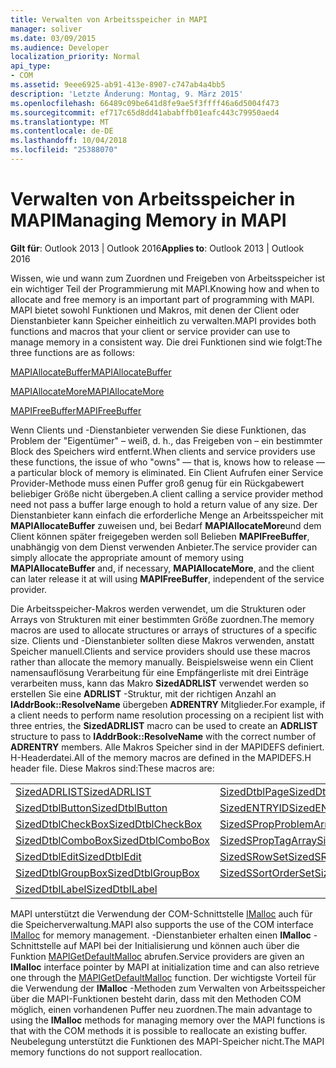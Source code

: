 ```yaml
---
title: Verwalten von Arbeitsspeicher in MAPI
manager: soliver
ms.date: 03/09/2015
ms.audience: Developer
localization_priority: Normal
api_type:
- COM
ms.assetid: 9eee6925-ab91-413e-8907-c747ab4a4bb5
description: 'Letzte Änderung: Montag, 9. März 2015'
ms.openlocfilehash: 66489c09be641d8fe9ae5f3ffff46a6d5004f473
ms.sourcegitcommit: ef717c65d8dd41ababffb01eafc443c79950aed4
ms.translationtype: MT
ms.contentlocale: de-DE
ms.lasthandoff: 10/04/2018
ms.locfileid: "25388070"
---
```

# <a name="managing-memory-in-mapi"></a><span data-ttu-id="2deae-103">Verwalten von Arbeitsspeicher in MAPI</span><span class="sxs-lookup"><span data-stu-id="2deae-103">Managing Memory in MAPI</span></span>

  
  
<span data-ttu-id="2deae-104">**Gilt für**: Outlook 2013 | Outlook 2016</span><span class="sxs-lookup"><span data-stu-id="2deae-104">**Applies to**: Outlook 2013 | Outlook 2016</span></span> 
  
<span data-ttu-id="2deae-105">Wissen, wie und wann zum Zuordnen und Freigeben von Arbeitsspeicher ist ein wichtiger Teil der Programmierung mit MAPI.</span><span class="sxs-lookup"><span data-stu-id="2deae-105">Knowing how and when to allocate and free memory is an important part of programming with MAPI.</span></span> <span data-ttu-id="2deae-106">MAPI bietet sowohl Funktionen und Makros, mit denen der Client oder Dienstanbieter kann Speicher einheitlich zu verwalten.</span><span class="sxs-lookup"><span data-stu-id="2deae-106">MAPI provides both functions and macros that your client or service provider can use to manage memory in a consistent way.</span></span> <span data-ttu-id="2deae-107">Die drei Funktionen sind wie folgt:</span><span class="sxs-lookup"><span data-stu-id="2deae-107">The three functions are as follows:</span></span>
  
[<span data-ttu-id="2deae-108">MAPIAllocateBuffer</span><span class="sxs-lookup"><span data-stu-id="2deae-108">MAPIAllocateBuffer</span></span>](mapiallocatebuffer.md)
  
[<span data-ttu-id="2deae-109">MAPIAllocateMore</span><span class="sxs-lookup"><span data-stu-id="2deae-109">MAPIAllocateMore</span></span>](mapiallocatemore.md)
  
[<span data-ttu-id="2deae-110">MAPIFreeBuffer</span><span class="sxs-lookup"><span data-stu-id="2deae-110">MAPIFreeBuffer</span></span>](mapifreebuffer.md)
  
<span data-ttu-id="2deae-111">Wenn Clients und -Dienstanbieter verwenden Sie diese Funktionen, das Problem der "Eigentümer" – weiß, d. h., das Freigeben von – ein bestimmter Block des Speichers wird entfernt.</span><span class="sxs-lookup"><span data-stu-id="2deae-111">When clients and service providers use these functions, the issue of who "owns" — that is, knows how to release — a particular block of memory is eliminated.</span></span> <span data-ttu-id="2deae-112">Ein Client Aufrufen einer Service Provider-Methode muss einen Puffer groß genug für ein Rückgabewert beliebiger Größe nicht übergeben.</span><span class="sxs-lookup"><span data-stu-id="2deae-112">A client calling a service provider method need not pass a buffer large enough to hold a return value of any size.</span></span> <span data-ttu-id="2deae-113">Der Dienstanbieter kann einfach die erforderliche Menge an Arbeitsspeicher mit **MAPIAllocateBuffer** zuweisen und, bei Bedarf **MAPIAllocateMore**und dem Client können später freigegeben werden soll Belieben **MAPIFreeBuffer**, unabhängig von dem Dienst verwenden Anbieter.</span><span class="sxs-lookup"><span data-stu-id="2deae-113">The service provider can simply allocate the appropriate amount of memory using **MAPIAllocateBuffer** and, if necessary, **MAPIAllocateMore**, and the client can later release it at will using **MAPIFreeBuffer**, independent of the service provider.</span></span> 
  
<span data-ttu-id="2deae-114">Die Arbeitsspeicher-Makros werden verwendet, um die Strukturen oder Arrays von Strukturen mit einer bestimmten Größe zuordnen.</span><span class="sxs-lookup"><span data-stu-id="2deae-114">The memory macros are used to allocate structures or arrays of structures of a specific size.</span></span> <span data-ttu-id="2deae-115">Clients und -Dienstanbieter sollten diese Makros verwenden, anstatt Speicher manuell.</span><span class="sxs-lookup"><span data-stu-id="2deae-115">Clients and service providers should use these macros rather than allocate the memory manually.</span></span> <span data-ttu-id="2deae-116">Beispielsweise wenn ein Client namensauflösung Verarbeitung für eine Empfängerliste mit drei Einträge verarbeiten muss, kann das Makro **SizedADRLIST** verwendet werden so erstellen Sie eine **ADRLIST** -Struktur, mit der richtigen Anzahl an **IAddrBook::ResolveName** übergeben **ADRENTRY** Mitglieder.</span><span class="sxs-lookup"><span data-stu-id="2deae-116">For example, if a client needs to perform name resolution processing on a recipient list with three entries, the **SizedADRLIST** macro can be used to create an **ADRLIST** structure to pass to **IAddrBook::ResolveName** with the correct number of **ADRENTRY** members.</span></span> <span data-ttu-id="2deae-117">Alle Makros Speicher sind in der MAPIDEFS definiert. H-Headerdatei.</span><span class="sxs-lookup"><span data-stu-id="2deae-117">All of the memory macros are defined in the MAPIDEFS.H header file.</span></span> <span data-ttu-id="2deae-118">Diese Makros sind:</span><span class="sxs-lookup"><span data-stu-id="2deae-118">These macros are:</span></span> 
  
|||
|:-----|:-----|
|[<span data-ttu-id="2deae-119">SizedADRLIST</span><span class="sxs-lookup"><span data-stu-id="2deae-119">SizedADRLIST</span></span>](sizedadrlist.md) <br/> |[<span data-ttu-id="2deae-120">SizedDtblPage</span><span class="sxs-lookup"><span data-stu-id="2deae-120">SizedDtblPage</span></span>](sizeddtblpage.md) <br/> |
|[<span data-ttu-id="2deae-121">SizedDtblButton</span><span class="sxs-lookup"><span data-stu-id="2deae-121">SizedDtblButton</span></span>](sizeddtblbutton.md) <br/> |[<span data-ttu-id="2deae-122">SizedENTRYID</span><span class="sxs-lookup"><span data-stu-id="2deae-122">SizedENTRYID</span></span>](sizedentryid.md) <br/> |
|[<span data-ttu-id="2deae-123">SizedDtblCheckBox</span><span class="sxs-lookup"><span data-stu-id="2deae-123">SizedDtblCheckBox</span></span>](sizeddtblcheckbox.md) <br/> |[<span data-ttu-id="2deae-124">SizedSPropProblemArray</span><span class="sxs-lookup"><span data-stu-id="2deae-124">SizedSPropProblemArray</span></span>](sizedspropproblemarray.md) <br/> |
|[<span data-ttu-id="2deae-125">SizedDtblComboBox</span><span class="sxs-lookup"><span data-stu-id="2deae-125">SizedDtblComboBox</span></span>](sizeddtblcombobox.md) <br/> |[<span data-ttu-id="2deae-126">SizedSPropTagArray</span><span class="sxs-lookup"><span data-stu-id="2deae-126">SizedSPropTagArray</span></span>](sizedsproptagarray.md) <br/> |
|[<span data-ttu-id="2deae-127">SizedDtblEdit</span><span class="sxs-lookup"><span data-stu-id="2deae-127">SizedDtblEdit</span></span>](sizeddtbledit.md) <br/> |[<span data-ttu-id="2deae-128">SizedSRowSet</span><span class="sxs-lookup"><span data-stu-id="2deae-128">SizedSRowSet</span></span>](sizedsrowset.md) <br/> |
|[<span data-ttu-id="2deae-129">SizedDtblGroupBox</span><span class="sxs-lookup"><span data-stu-id="2deae-129">SizedDtblGroupBox</span></span>](sizeddtblgroupbox.md) <br/> |[<span data-ttu-id="2deae-130">SizedSSortOrderSet</span><span class="sxs-lookup"><span data-stu-id="2deae-130">SizedSSortOrderSet</span></span>](sizedssortorderset.md) <br/> |
|[<span data-ttu-id="2deae-131">SizedDtblLabel</span><span class="sxs-lookup"><span data-stu-id="2deae-131">SizedDtblLabel</span></span>](sizeddtbllabel.md) <br/> | <br/> |
   
<span data-ttu-id="2deae-132">MAPI unterstützt die Verwendung der COM-Schnittstelle [IMalloc](https://msdn.microsoft.com/library/ms678425%28VS.85%29.aspx) auch für die Speicherverwaltung.</span><span class="sxs-lookup"><span data-stu-id="2deae-132">MAPI also supports the use of the COM interface [IMalloc](https://msdn.microsoft.com/library/ms678425%28VS.85%29.aspx) for memory management.</span></span> <span data-ttu-id="2deae-133">-Dienstanbieter erhalten einen **IMalloc** -Schnittstelle auf MAPI bei der Initialisierung und können auch über die Funktion [MAPIGetDefaultMalloc](mapigetdefaultmalloc.md) abrufen.</span><span class="sxs-lookup"><span data-stu-id="2deae-133">Service providers are given an **IMalloc** interface pointer by MAPI at initialization time and can also retrieve one through the [MAPIGetDefaultMalloc](mapigetdefaultmalloc.md) function.</span></span> <span data-ttu-id="2deae-134">Der wichtigste Vorteil für die Verwendung der **IMalloc** -Methoden zum Verwalten von Arbeitsspeicher über die MAPI-Funktionen besteht darin, dass mit den Methoden COM möglich, einen vorhandenen Puffer neu zuordnen.</span><span class="sxs-lookup"><span data-stu-id="2deae-134">The main advantage to using the **IMalloc** methods for managing memory over the MAPI functions is that with the COM methods it is possible to reallocate an existing buffer.</span></span> <span data-ttu-id="2deae-135">Neubelegung unterstützt die Funktionen des MAPI-Speicher nicht.</span><span class="sxs-lookup"><span data-stu-id="2deae-135">The MAPI memory functions do not support reallocation.</span></span> 
  

